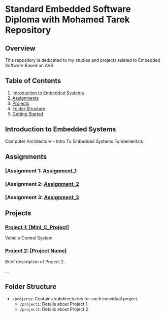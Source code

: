 # Standard Embedded Software Diploma with Mohamed Tarek Repository

## Overview

This repository is dedicated to my studies and projects related to Embedded Software Based on AVR. 
## Table of Contents

1. [Introduction to Embedded Systems](#introduction-to-embedded-systems)
2. [Assignments](#Assignments)
3. [Projects](#projects)
4. [Folder Structure](#folder-structure)
5. [Getting Started](#getting-started)


## Introduction to Embedded Systems

Computer Architecture - Intro To Embedded Systems Fundementals

## Assignments
### [Assignment 1:  [Assignment_1](Assignment_1/)

### [Assignment 2:  [Assignment_2](Assignment_2/)

### [Assignment 3:  [Assignment_3](Assignment_3/)

## Projects

### [Project 1: [Mini_C_Project]](projects/project1/)

Vehicle Control System.

### [Project 2: [Project Name]](projects/project2/)

Brief description of Project 2.

...

## Folder Structure

- `/projects`: Contains subdirectories for each individual project.
  - `/project1`: Details about Project 1.
  - `/project2`: Details about Project 2.

